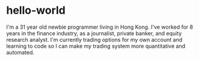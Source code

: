 # hello-world
I'm a 31 year old newbie programmer living in Hong Kong. I've worked for 8 years in the finance industry, as a journalist, private banker, and equity research analyst. I'm currently trading options for my own account and learning to code so I can make my trading system more quantitative and automated. 
